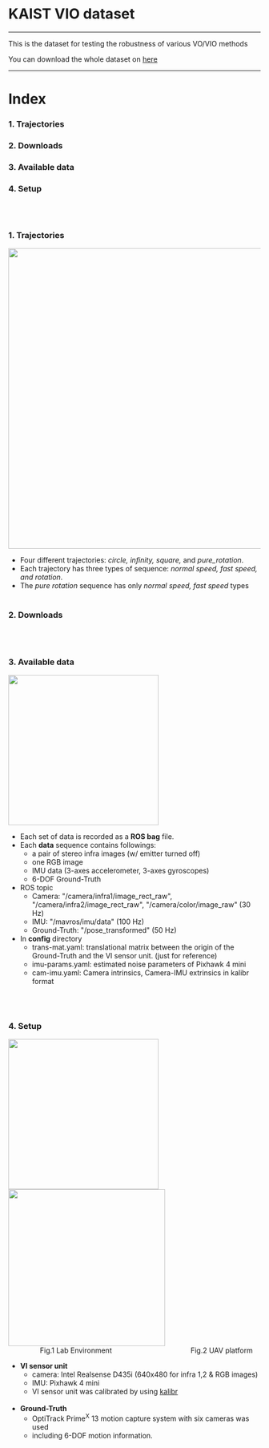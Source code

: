 # KAIST VIO dataset

***
This is the dataset for testing the robustness of various VO/VIO methods

You can download the whole dataset on [here](https://www.google.com/)
***
# Index
### 1. Trajectories
### 2. Downloads
### 3. Available data
### 4. Setup
<br><br>



### 1. Trajectories
<img width="600" src="https://user-images.githubusercontent.com/45934290/96549200-222db480-12ea-11eb-8273-30d08be27316.png"><br>
+ Four different trajectories: *circle, infinity, square,* and *pure_rotation*.
+ Each trajectory has three types of sequence: *normal speed, fast speed, and rotation*.
+ The *pure rotation* sequence has only *normal speed, fast speed* types<br><br>

### 2. Downloads

<br><br>
### 3. Available data
<img width="300" src=https://user-images.githubusercontent.com/45934290/96554882-13e39680-12f2-11eb-9464-135aca484dc4.png><br>

+ Each set of data is recorded as a **ROS bag** file.
+ Each **data** sequence contains followings:
    + a pair of stereo infra images (w/ emitter turned off)
    + one RGB image
    + IMU data (3-axes accelerometer, 3-axes gyroscopes)
    + 6-DOF Ground-Truth
+ ROS topic
    + Camera: "/camera/infra1/image_rect_raw", "/camera/infra2/image_rect_raw", "/camera/color/image_raw" (30 Hz)
    + IMU: "/mavros/imu/data" (100 Hz)
    + Ground-Truth: "/pose_transformed" (50 Hz)
+ In **config** directory
    + trans-mat.yaml: translational matrix between the origin of the Ground-Truth and the VI sensor unit. (just for reference)
    + imu-params.yaml: estimated noise parameters of Pixhawk 4 mini
    + cam-imu.yaml: Camera intrinsics, Camera-IMU extrinsics in kalibr format


<br><br>
### 4. Setup
<div>
<img width="300" src=https://user-images.githubusercontent.com/45934290/96550149-77b69100-12eb-11eb-91da-2d413cae40d6.png>
<img width="313" src=https://user-images.githubusercontent.com/45934290/96550443-d419b080-12eb-11eb-805d-dab8393dd6f0.png>
<br>&nbsp;&nbsp;&nbsp;&nbsp;&nbsp;&nbsp;&nbsp;&nbsp;&nbsp;&nbsp;&nbsp;&nbsp;&nbsp;&nbsp;&nbsp;&nbsp;Fig.1 Lab Environment  &nbsp;&nbsp;&nbsp;&nbsp;&nbsp;&nbsp;&nbsp;&nbsp;&nbsp;&nbsp;&nbsp;&nbsp;&nbsp;&nbsp;&nbsp;&nbsp;&nbsp;&nbsp;&nbsp;&nbsp;&nbsp;&nbsp;&nbsp;&nbsp;&nbsp;&nbsp;&nbsp;&nbsp;&nbsp;&nbsp;&nbsp;&nbsp;&nbsp;&nbsp;&nbsp;&nbsp;&nbsp;&nbsp;&nbsp;Fig.2 UAV platform<br>

+ **VI sensor unit**
    + camera: Intel Realsense D435i (640x480 for infra 1,2 & RGB images)
    + IMU: Pixhawk 4 mini
    + VI sensor unit was calibrated by using [kalibr](https://github.com/ethz-asl/kalibr)
    <br>
+ **Ground-Truth**
    + OptiTrack Prime<sup>X</sup> 13 motion capture system with six cameras was used
    + including 6-DOF motion information.
    <br><br>



